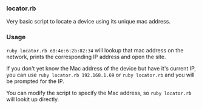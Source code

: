 ### locator.rb

Very basic script to locate a device using its unique mac address.

### Usage

`ruby locator.rb e8:4e:6:2b:82:34` will lookup that mac address on the network, prints the corresponding IP address and open the site.

If you don't yet know the Mac address of the device but have it's current IP, you can use `ruby locator.rb 192.168.1.69` or `ruby locator.rb` and you will be prompted for the IP.

You can modify the script to specify the Mac address, so `ruby locator.rb` will lookit up directly.
